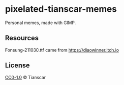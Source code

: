 # pixelated-tianscar-memes
Personal memes, made with GIMP.

## Resources
Fonsung-211030.ttf came from https://diaowinner.itch.io

## License
[CC0-1.0](https://github.com/Tianscar/pixelated-tianscar-memes/blob/main/LICENSE) © Tianscar
